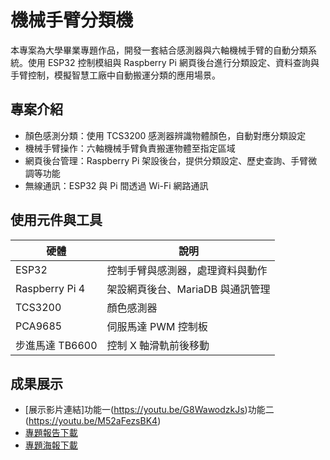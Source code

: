 # 機械手臂分類機 

本專案為大學畢業專題作品，開發一套結合感測器與六軸機械手臂的自動分類系統。使用 ESP32 控制模組與 Raspberry Pi 網頁後台進行分類設定、資料查詢與手臂控制，模擬智慧工廠中自動搬運分類的應用場景。

## 專案介紹

- 顏色感測分類：使用 TCS3200 感測器辨識物體顏色，自動對應分類設定
- 機械手臂操作：六軸機械手臂負責搬運物體至指定區域
- 網頁後台管理：Raspberry Pi 架設後台，提供分類設定、歷史查詢、手臂微調等功能
- 無線通訊：ESP32 與 Pi 間透過 Wi-Fi 網路通訊


## 使用元件與工具

| 硬體 | 說明 |
|------|------|
| ESP32 | 控制手臂與感測器，處理資料與動作 |
| Raspberry Pi 4 | 架設網頁後台、MariaDB 與通訊管理 |
| TCS3200 | 顏色感測器 |
| PCA9685 | 伺服馬達 PWM 控制板 |
| 步進馬達 TB6600 | 控制 X 軸滑軌前後移動 |

## 成果展示



- [展示影片連結]功能一(https://youtu.be/G8WawodzkJs)功能二(https://youtu.be/M52aFezsBK4)
- [專題報告下載](https://drive.google.com/file/d/1__6PtWzh0T0ztAjbpPK73f6mYNrndXor/view?usp=sharing)
- [專題海報下載](https://drive.google.com/file/d/1JzMXmr2Y9ytDjuiVh3vep23jVI9iC1ux/view?usp=sharing)

